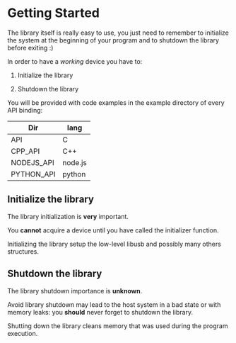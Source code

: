 # Getting Started

The library itself is really easy to use, you just need to remember to initialize the system at the beginning of your program and to shutdown the library before exiting :)

In order to have a *working* device you have to:

1. Initialize the library

1. Shutdown the library

You will be provided with code examples in the example directory of every API
binding:

| Dir       	| lang     	|
|------------	|---------	|
| API        	| C       	|
| CPP_API    	| C++     	|
| NODEJS_API 	| node.js 	|
| PYTHON_API 	| python  	|


## Initialize the library

The library initialization is __very__ important.

You __cannot__ acquire a device until you have called the initializer function.

Initializing the library setup the low-level libusb and possibly many others structures.


## Shutdown the library

The library shutdown importance is __unknown__.

Avoid library shutdown may lead to the host system in a bad state or with memory leaks: you __should__ never forget to shutdown the library.

Shutting down the library cleans memory that was used during the program execution.
